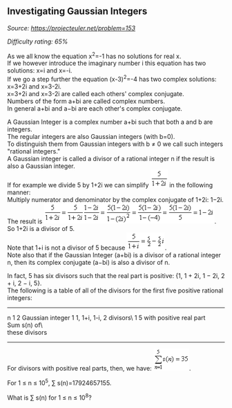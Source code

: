 Investigating Gaussian Integers
-------------------------------

*Source: https://projecteuler.net/problem=153*


*Difficulty rating: 65%*

As we all know the equation x<sup>2</sup>=-1 has no solutions for real x.\
 If we however introduce the imaginary number i this equation has two
solutions: x=i and x=-i.\
 If we go a step further the equation (x-3)<sup>2</sup>=-4 has two complex
solutions: x=3+2i and x=3-2i.\
x=3+2i and x=3-2i are called each others' complex conjugate.\
 Numbers of the form a+bi are called complex numbers.\
 In general a+bi and a−bi are each other's complex conjugate.

A Gaussian Integer is a complex number a+bi such that both a and b are
integers.\
 The regular integers are also Gaussian integers (with b=0).\
 To distinguish them from Gaussian integers with b ≠ 0 we call such
integers "rational integers."\
 A Gaussian integer is called a divisor of a rational integer n if the
result is also a Gaussian integer.\
 If for example we divide 5 by 1+2i we can simplify
![](img/p153_formule1.gif) in the following manner:\
 Multiply numerator and denominator by the complex conjugate of 1+2i:
1−2i.\
 The result is ![](img/p153_formule2.gif).\
 So 1+2i is a divisor of 5.\
 Note that 1+i is not a divisor of 5 because
![](img/p153_formule5.gif).\
 Note also that if the Gaussian Integer (a+bi) is a divisor of a
rational integer n, then its complex conjugate (a−bi) is also a divisor
of n.

In fact, 5 has six divisors such that the real part is positive: {1, 1 +
2i, 1 − 2i, 2 + i, 2 − i, 5}.\
 The following is a table of all of the divisors for the first five
positive rational integers:

  ------------------------ ------------------------ ------------------------
  n                        1                        2
  Gaussian integer         1                        1, 1+i, 1-i, 2
  divisors\                1                        5
   with positive real part                          
  Sum s(n) of\                                      
  these divisors                                    
  ------------------------ ------------------------ ------------------------

For divisors with positive real parts, then, we have:
![](img/p153_formule6.gif).

For 1 ≤ n ≤ 10<sup>5</sup>, ∑ s(n)=17924657155.

What is ∑ s(n) for 1 ≤ n ≤ 10<sup>8</sup>?
